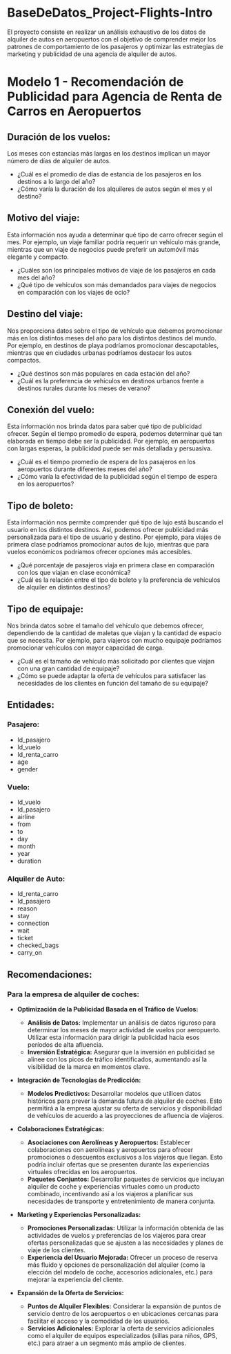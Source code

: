 # BaseDeDatos_Project-Flights-Intro
El proyecto consiste en realizar un análisis exhaustivo de los datos de alquiler de autos en aeropuertos con el objetivo de comprender mejor los patrones de comportamiento de los pasajeros y optimizar las estrategias de marketing y publicidad de una agencia de alquiler de autos.


# Modelo 1 - Recomendación de Publicidad para Agencia de Renta de Carros en Aeropuertos

## Duración de los vuelos:

Los meses con estancias más largas en los destinos implican un mayor número de días de alquiler de autos.

- ¿Cuál es el promedio de días de estancia de los pasajeros en los destinos a lo largo del año?
- ¿Cómo varía la duración de los alquileres de autos según el mes y el destino?

## Motivo del viaje:

Esta información nos ayuda a determinar qué tipo de carro ofrecer según el mes. Por ejemplo, un viaje familiar podría requerir un vehículo más grande, mientras que un viaje de negocios puede preferir un automóvil más elegante y compacto.

- ¿Cuáles son los principales motivos de viaje de los pasajeros en cada mes del año?
- ¿Qué tipo de vehículos son más demandados para viajes de negocios en comparación con los viajes de ocio?

## Destino del viaje:

Nos proporciona datos sobre el tipo de vehículo que debemos promocionar más en los distintos meses del año para los distintos destinos del mundo. Por ejemplo, en destinos de playa podríamos promocionar descapotables, mientras que en ciudades urbanas podríamos destacar los autos compactos.

- ¿Qué destinos son más populares en cada estación del año?
- ¿Cuál es la preferencia de vehículos en destinos urbanos frente a destinos rurales durante los meses de verano?

## Conexión del vuelo:

Esta información nos brinda datos para saber qué tipo de publicidad ofrecer. Según el tiempo promedio de espera, podemos determinar qué tan elaborada en tiempo debe ser la publicidad. Por ejemplo, en aeropuertos con largas esperas, la publicidad puede ser más detallada y persuasiva.

- ¿Cuál es el tiempo promedio de espera de los pasajeros en los aeropuertos durante diferentes meses del año?
- ¿Cómo varía la efectividad de la publicidad según el tiempo de espera en los aeropuertos?

## Tipo de boleto:

Esta información nos permite comprender qué tipo de lujo está buscando el usuario en los distintos destinos. Así, podemos ofrecer publicidad más personalizada para el tipo de usuario y destino. Por ejemplo, para viajes de primera clase podríamos promocionar autos de lujo, mientras que para vuelos económicos podríamos ofrecer opciones más accesibles.

- ¿Qué porcentaje de pasajeros viaja en primera clase en comparación con los que viajan en clase económica?
- ¿Cuál es la relación entre el tipo de boleto y la preferencia de vehículos de alquiler en distintos destinos?

## Tipo de equipaje:

Nos brinda datos sobre el tamaño del vehículo que debemos ofrecer, dependiendo de la cantidad de maletas que viajan y la cantidad de espacio que se necesita. Por ejemplo, para viajeros con mucho equipaje podríamos promocionar vehículos con mayor capacidad de carga.

- ¿Cuál es el tamaño de vehículo más solicitado por clientes que viajan con una gran cantidad de equipaje?
- ¿Cómo se puede adaptar la oferta de vehículos para satisfacer las necesidades de los clientes en función del tamaño de su equipaje?

## Entidades:

### Pasajero:
- Id_pasajero 
- Id_vuelo
- Id_renta_carro
- age
- gender

### Vuelo: 
- Id_vuelo
- Id_pasajero
- airline 
- from
- to
- day
- month
- year
- duration

### Alquiler de Auto:
- Id_renta_carro
- Id_pasajero 
- reason 
- stay
- connection 
- wait
- ticket
- checked_bags
- carry_on

## Recomendaciones:

### Para la empresa de alquiler de coches:

- **Optimización de la Publicidad Basada en el Tráfico de Vuelos:**
  - **Análisis de Datos:** Implementar un análisis de datos riguroso para determinar los meses de mayor actividad de vuelos por aeropuerto. Utilizar esta información para dirigir la publicidad hacia esos períodos de alta afluencia.
  - **Inversión Estratégica:** Asegurar que la inversión en publicidad se alinee con los picos de tráfico identificados, aumentando así la visibilidad de la marca en momentos clave.
- **Integración de Tecnologías de Predicción:**
  - **Modelos Predictivos:** Desarrollar modelos que utilicen datos históricos para prever la demanda futura de alquiler de coches. Esto permitirá a la empresa ajustar su oferta de servicios y disponibilidad de vehículos de acuerdo a las proyecciones de afluencia de viajeros.
- **Colaboraciones Estratégicas:**
  - **Asociaciones con Aerolíneas y Aeropuertos:** Establecer colaboraciones con aerolíneas y aeropuertos para ofrecer promociones o descuentos exclusivos a los viajeros que llegan. Esto podría incluir ofertas que se presenten durante las experiencias virtuales ofrecidas en los aeropuertos.
  - **Paquetes Conjuntos:** Desarrollar paquetes de servicios que incluyan alquiler de coche y experiencias virtuales como un producto combinado, incentivando así a los viajeros a planificar sus necesidades de transporte y entretenimiento de manera conjunta.

- **Marketing y Experiencias Personalizadas:**
  - **Promociones Personalizadas:** Utilizar la información obtenida de las actividades de vuelos y preferencias de los viajeros para crear ofertas personalizadas que se ajusten a las necesidades y planes de viaje de los clientes.
  - **Experiencia del Usuario Mejorada:** Ofrecer un proceso de reserva más fluido y opciones de personalización del alquiler (como la elección del modelo de coche, accesorios adicionales, etc.) para mejorar la experiencia del cliente.

- **Expansión de la Oferta de Servicios:**
  - **Puntos de Alquiler Flexibles:** Considerar la expansión de puntos de servicio dentro de los aeropuertos o en ubicaciones cercanas para facilitar el acceso y la comodidad de los usuarios.
  - **Servicios Adicionales:** Explorar la oferta de servicios adicionales como el alquiler de equipos especializados (sillas para niños, GPS, etc.) para atraer a un segmento más amplio de clientes.
